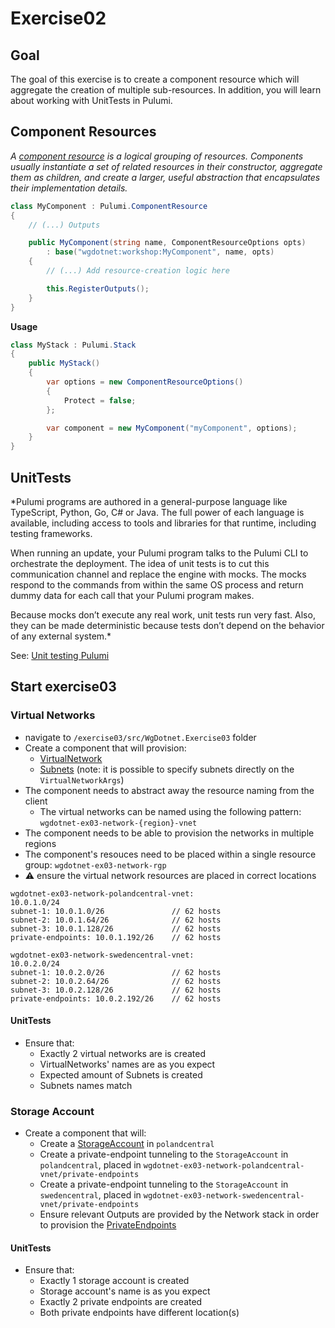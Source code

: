 # Exercise02

## Goal

The goal of this exercise is to create a component resource which will aggregate the creation of multiple sub-resources.
In addition, you will learn about working with UnitTests in Pulumi.

## Component Resources

*A [component resource](https://www.pulumi.com/docs/concepts/resources/components/) is a logical grouping of resources. Components usually instantiate a set of related resources in their constructor, aggregate them as children, and create a larger, useful abstraction that encapsulates their implementation details.*

```csharp
class MyComponent : Pulumi.ComponentResource
{
    // (...) Outputs

    public MyComponent(string name, ComponentResourceOptions opts)
        : base("wgdotnet:workshop:MyComponent", name, opts)
    {
        // (...) Add resource-creation logic here

        this.RegisterOutputs();
    }
}
```

**Usage**

```csharp
class MyStack : Pulumi.Stack
{
    public MyStack()
    {
        var options = new ComponentResourceOptions()
        {
            Protect = false;
        };

        var component = new MyComponent("myComponent", options);
    }
}
```

## UnitTests

*Pulumi programs are authored in a general-purpose language like TypeScript, Python, Go, C# or Java. The full power of each language is available, including access to tools and libraries for that runtime, including testing frameworks.

When running an update, your Pulumi program talks to the Pulumi CLI to orchestrate the deployment. The idea of unit tests is to cut this communication channel and replace the engine with mocks. The mocks respond to the commands from within the same OS process and return dummy data for each call that your Pulumi program makes.

Because mocks don’t execute any real work, unit tests run very fast. Also, they can be made deterministic because tests don’t depend on the behavior of any external system.*

See: [Unit testing Pulumi](https://www.pulumi.com/docs/using-pulumi/testing/unit/)

## Start exercise03

### Virtual Networks

- navigate to `/exercise03/src/WgDotnet.Exercise03` folder
- Create a component that will provision:
    - [VirtualNetwork](https://www.pulumi.com/registry/packages/azure-native/api-docs/network/virtualnetwork/)
    - [Subnets](https://www.pulumi.com/registry/packages/azure-native/api-docs/network/subnet/) (note: it is possible to specify subnets directly on the `VirtualNetworkArgs`)
- The component needs to abstract away the resource naming from the client
    - The virtual networks can be named using the following pattern: `wgdotnet-ex03-network-{region}-vnet`
- The component needs to be able to provision the networks in multiple regions
- The component's resouces need to be placed within a single resource group: `wgdotnet-ex03-network-rgp`
- :warning: ensure the virtual network resources are placed in correct locations

```
wgdotnet-ex03-network-polandcentral-vnet:
10.0.1.0/24
subnet-1: 10.0.1.0/26               // 62 hosts
subnet-2: 10.0.1.64/26              // 62 hosts
subnet-3: 10.0.1.128/26             // 62 hosts
private-endpoints: 10.0.1.192/26    // 62 hosts
```

```
wgdotnet-ex03-network-swedencentral-vnet:
10.0.2.0/24
subnet-1: 10.0.2.0/26               // 62 hosts
subnet-2: 10.0.2.64/26              // 62 hosts
subnet-3: 10.0.2.128/26             // 62 hosts
private-endpoints: 10.0.2.192/26    // 62 hosts
```

#### UnitTests

- Ensure that:
    - Exactly 2 virtual networks are is created
    - VirtualNetworks' names are as you expect
    - Expected amount of Subnets is created
    - Subnets names match

### Storage Account

- Create a component that will:
    - Create a [StorageAccount](https://www.pulumi.com/registry/packages/azure-native/api-docs/databoxedge/storageaccount/) in `polandcentral`
    - Create a private-endpoint tunneling to the `StorageAccount` in `polandcentral`, placed in `wgdotnet-ex03-network-polandcentral-vnet/private-endpoints`
    - Create a private-endpoint tunneling to the `StorageAccount` in `swedencentral`, placed in `wgdotnet-ex03-network-swedencentral-vnet/private-endpoints`
    - Ensure relevant Outputs are provided by the Network stack in order to provision the [PrivateEndpoints](https://www.pulumi.com/registry/packages/azure-native/api-docs/storage/privateendpointconnection/)


#### UnitTests

- Ensure that:
    - Exactly 1 storage account is created
    - Storage account's name is as you expect
    - Exactly 2 private endpoints are created
    - Both private endpoints have different location(s)